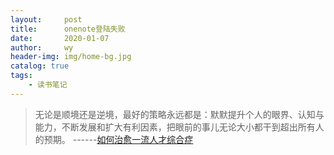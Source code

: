 ```yaml
---
layout:     post
title:      onenote登陆失败
date:       2020-01-07
author:     wy
header-img: img/home-bg.jpg
catalog: true
tags:
    - 读书笔记
---
```

> 无论是顺境还是逆境，最好的策略永远都是：默默提升个人的眼界、认知与能力，不断发展和扩大有利因素，把眼前的事儿无论大小都干到超出所有人的预期。
------[如何治愈一流人才综合症](http://guoze.me/how-to-save-best-talent.html)
